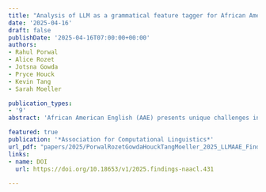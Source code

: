 ```yaml
---
title: "Analysis of LLM as a grammatical feature tagger for African American English"
date: '2025-04-16'
draft: false
publishDate: '2025-04-16T07:00:00+00:00'
authors:
- Rahul Porwal
- Alice Rozet
- Jotsna Gowda
- Pryce Houck
- Kevin Tang
- Sarah Moeller

publication_types:
- '9'
abstract: 'African American English (AAE) presents unique challenges in natural language processing (NLP) This research systematically compares the performance of available NLP models—rule-based, transformer-based, and large language models (LLMs)—capable of identifying key grammatical features of AAE, namely Habitual Be and Multiple Negation. These features were selected for their distinct grammatical complexity and frequency of occurrence. The evaluation involved sentence-level binary classification tasks, using both zero-shot and few-shot strategies. The analysis reveals that while LLMs show promise compared to the baseline, they are influenced by biases such as recency and unrelated features in the text such as formality. This study highlights the necessity for improved model training and architectural adjustments to better accommodate AAE’s unique linguistic characteristics. Data and code are available.'

featured: true
publication: '*Association for Computational Linguistics*'
url_pdf: "papers/2025/PorwalRozetGowdaHouckTangMoeller_2025_LLMAAE_FindingsNAACL.pdf"
links:
- name: DOI
  url: https://doi.org/10.18653/v1/2025.findings-naacl.431
  
---
```

